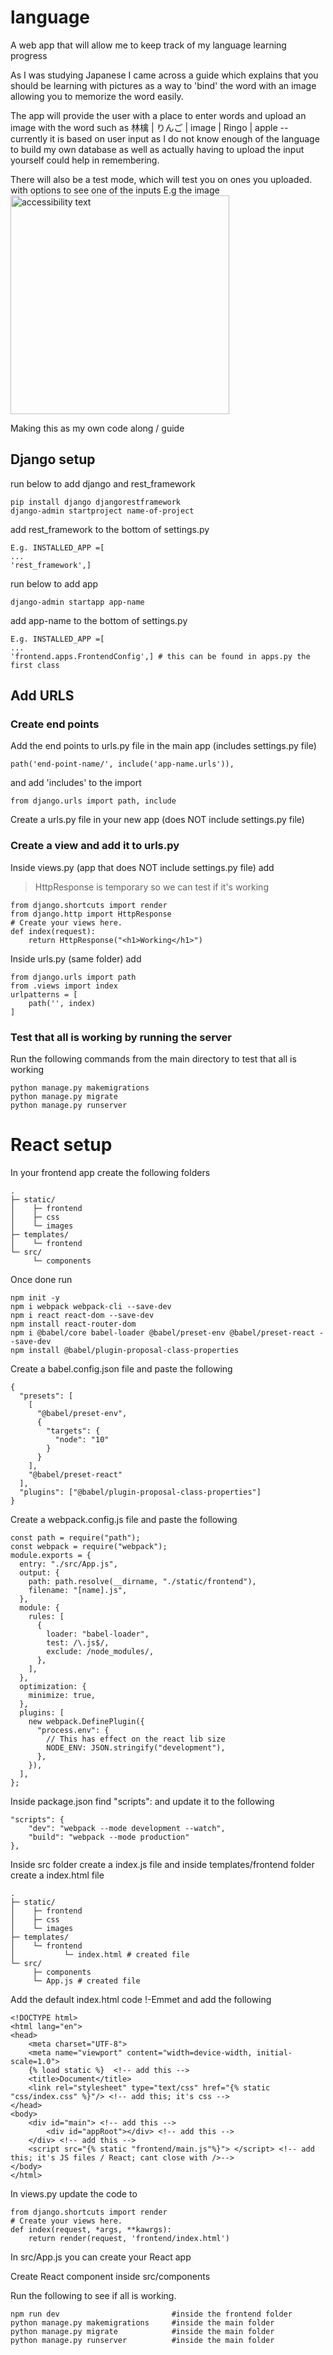 # language

A web app that will allow me to keep track of my language learning progress

As I was studying Japanese I came across a guide which explains that you should be learning with pictures as a way to 'bind' the word with an image allowing you to memorize the word easily.

The app will provide the user with a place to enter words and upload an image with the word such as 林檎 | りんご | image | Ringo | apple -- currently it is based on user input as I do not know enough of the language to build my own database as well as actually having to upload the input yourself could help in remembering.

There will also be a test mode, which will test you on ones you uploaded. with options to see one of the inputs E.g the image   <img src="./appleExample.png" width="350" alt="accessibility text">

Making this as my own code along / guide

## Django setup

run below to add django and rest_framework

    pip install django djangorestframework
    django-admin startproject name-of-project

add rest_framework to the bottom of settings.py

    E.g. INSTALLED_APP =[
    ...
    'rest_framework',]

run below to add app

    django-admin startapp app-name

add app-name to the bottom of settings.py

    E.g. INSTALLED_APP =[
    ...
    'frontend.apps.FrontendConfig',] # this can be found in apps.py the first class

## Add URLS

### Create end points

Add the end points to urls.py file in the main app (includes settings.py file)

    path('end-point-name/', include('app-name.urls')),

and add 'includes' to the import

    from django.urls import path, include

Create a urls.py file in your new app (does NOT include settings.py file)

### Create a view and add it to urls.py

Inside views.py (app that does NOT include settings.py file) add

> HttpResponse is temporary so we can test if it's working

    from django.shortcuts import render
    from django.http import HttpResponse
    # Create your views here.
    def index(request):
        return HttpResponse("<h1>Working</h1>")

Inside urls.py (same folder) add

    from django.urls import path
    from .views import index
    urlpatterns = [
        path('', index)
    ]

### Test that all is working by running the server

Run the following commands from the main directory to test that all is working

    python manage.py makemigrations
    python manage.py migrate
    python manage.py runserver

# React setup

In your frontend app create the following folders

    .
    ├─ static/
    │    ├─ frontend
    │    ├─ css
    │    └─ images
    ├─ templates/
    │    └─ frontend
    └─ src/
         └─ components

Once done run

    npm init -y
    npm i webpack webpack-cli --save-dev
    npm i react react-dom --save-dev
    npm install react-router-dom
    npm i @babel/core babel-loader @babel/preset-env @babel/preset-react --save-dev
    npm install @babel/plugin-proposal-class-properties

Create a babel.config.json file and paste the following

    {
      "presets": [
        [
          "@babel/preset-env",
          {
            "targets": {
              "node": "10"
            }
          }
        ],
        "@babel/preset-react"
      ],
      "plugins": ["@babel/plugin-proposal-class-properties"]
    }

Create a webpack.config.js file and paste the following

    const path = require("path");
    const webpack = require("webpack");
    module.exports = {
      entry: "./src/App.js",
      output: {
        path: path.resolve(__dirname, "./static/frontend"),
        filename: "[name].js",
      },
      module: {
        rules: [
          {
            loader: "babel-loader",
            test: /\.js$/,
            exclude: /node_modules/,
          },
        ],
      },
      optimization: {
        minimize: true,
      },
      plugins: [
        new webpack.DefinePlugin({
          "process.env": {
            // This has effect on the react lib size
            NODE_ENV: JSON.stringify("development"),
          },
        }),
      ],
    };

Inside package.json find "scripts": and update it to the following

    "scripts": {
        "dev": "webpack --mode development --watch",
        "build": "webpack --mode production"
    },

Inside src folder create a index.js file and inside templates/frontend folder create a index.html file

    .
    ├─ static/
    │    ├─ frontend
    │    ├─ css
    │    └─ images
    ├─ templates/
    │    └─ frontend
    │           └─ index.html # created file
    └─ src/
         ├─ components
         └─ App.js # created file

Add the default index.html code !-Emmet and add the following

    <!DOCTYPE html>
    <html lang="en">
    <head>
        <meta charset="UTF-8">
        <meta name="viewport" content="width=device-width, initial-scale=1.0">
        {% load static %}  <!-- add this -->
        <title>Document</title>
        <link rel="stylesheet" type="text/css" href="{% static "css/index.css" %}"/> <!-- add this; it's css -->
    </head>
    <body>
        <div id="main"> <!-- add this -->
            <div id="appRoot"></div> <!-- add this -->
        </div> <!-- add this -->
        <script src="{% static "frontend/main.js"%}"> </script> <!-- add this; it's JS files / React; cant close with />-->
    </body>
    </html>

In views.py update the code to

    from django.shortcuts import render
    # Create your views here.
    def index(request, *args, **kawrgs):
        return render(request, 'frontend/index.html')

In src/App.js you can create your React app

Create React component inside src/components

Run the following to see if all is working.

    npm run dev                         #inside the frontend folder
    python manage.py makemigrations     #inside the main folder
    python manage.py migrate            #inside the main folder
    python manage.py runserver          #inside the main folder
